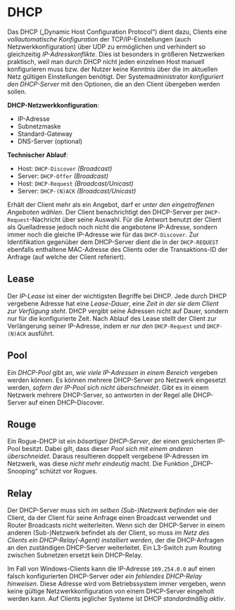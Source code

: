 # DHCP
Das DHCP („Dynamic Host Configuration Protocol“) dient dazu, Clients eine *vollautomatische Konfiguration* der TCP/IP-Einstellungen (auch Netzwerkkonfiguration) über UDP zu ermöglichen und verhindert so gleichzeitig *IP-Adresskonflikte*. Dies ist besonders in größeren Netzwerken praktisch, weil man durch DHCP nicht jeden einzelnen Host manuell konfigurieren muss bzw. der Nutzer keine Kenntnis über die im aktuellen Netz gültigen Einstellungen benötigt. Der Systemadministrator *konfiguriert den DHCP-Server* mit den Optionen, die an den Client übergeben werden sollen.

**DHCP-Netzwerkkonfiguration**:
 - IP-Adresse
 - Subnetzmaske
 - Standard-Gateway
 - DNS-Server (optional)

**Technischer Ablauf**:
- Host:     `DHCP-Discover` *(Broadcast)*
- Server:   `DHCP-Offer` *(Broadcast)*
- Host:     `DHCP-Request` *(Broadcast/Unicast)*
- Server:   `DHCP-(N)ACK` *(Broadcast/Unicast)*

Erhält der Client mehr als ein Angebot, darf er *unter den eingetroffenen Angeboten wählen*. Der Client benachrichtigt den DHCP-Server per `DHCP-Request`-Nachricht über seine Auswahl. Für die Antwort benutzt der Client als Quelladresse jedoch noch nicht die angebotene IP-Adresse, sondern immer noch die gleiche IP-Adresse wie für das `DHCP-Discover`. Zur Identifikation gegenüber dem DHCP-Server dient die in der `DHCP-REQUEST` ebenfalls enthaltene MAC-Adresse des Clients oder die Transaktions-ID der Anfrage (auf welche der Client referiert).

## Lease
Der *IP-Lease* ist einer der wichtigsten Begriffe bei DHCP. Jede durch DHCP vergebene Adresse hat eine *Lease-Dauer*, eine *Zeit in der sie dem Client zur Verfügung steht*. DHCP vergibt seine Adressen nicht auf Dauer, sondern nur für die konfigurierte Zeit. Nach Ablauf des Lease stellt der Client zur Verlängerung seiner IP-Adresse, indem er *nur den* `DHCP-Request` und `DHCP-(N)ACK` ausführt.

## Pool
Ein *DHCP-Pool* gibt an, *wie viele IP-Adressen in einem Bereich* vergeben werden können. Es können mehrere DHCP-Server pro Netzwerk eingesetzt werden, *sofern der IP-Pool sich nicht überschneidet*. Gibt es in einem Netzwerk mehrere DHCP-Server, so antworten in der Regel alle DHCP-Server auf einen DHCP-Discover.

## Rouge
Ein Rogue-DHCP ist ein *bösartiger DHCP-Server*, der einen gesicherten IP-Pool besitzt. Dabei gilt, dass dieser *Pool sich mit einem anderen überschneidet*. Daraus resultieren doppelt vergebene IP-Adressen im Netzwerk, was diese *nicht mehr eindeutig* macht. Die Funktion „DHCP-Snooping“ schützt vor Rogues.

## Relay
Der DHCP-Server muss sich *im selben (Sub-)Netzwerk befinden* wie der Client, da der Client für seine Anfrage einen Broadcast verwendet und Router Broadcasts nicht weiterleiten. Wenn sich der DHCP-Server in einem anderen (Sub-)Netzwerk befindet als der Client, so muss *im Netz des Clients ein DHCP-Relay(-Agent) installiert werden*, der die DHCP-Anfragen an den zuständigen DHCP-Server weiterleitet. Ein L3-Switch zum Routing zwischen Subnetzen ersetzt kein DHCP-Relay.

Im Fall von Windows-Clients kann die IP-Adresse `169.254.0.0` auf einen falsch konfigurierten DHCP-Server oder *ein fehlendes DHCP-Relay hinweisen*. Diese Adresse wird vom Betriebssystem immer vergeben, wenn keine gültige Netzwerkkonfiguration von einem DHCP-Server eingeholt werden kann. Auf Clients jeglicher Systeme ist DHCP *standardmäßig aktiv*.
